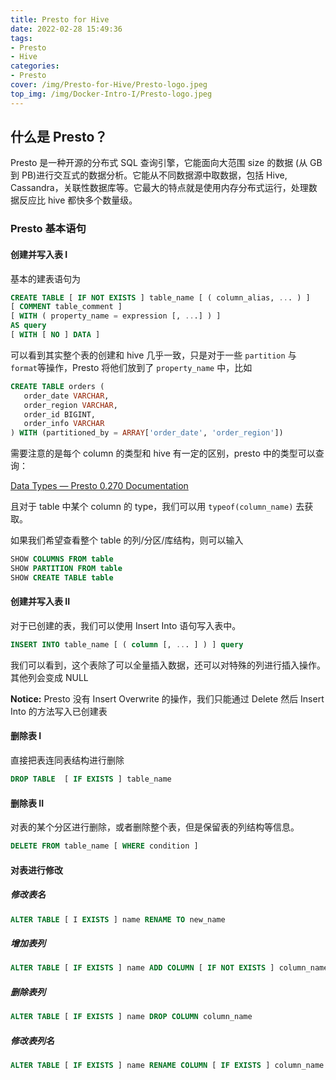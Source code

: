 ```yaml
---
title: Presto for Hive
date: 2022-02-28 15:49:36
tags: 
- Presto
- Hive
categories:
- Presto
cover: /img/Presto-for-Hive/Presto-logo.jpeg
top_img: /img/Docker-Intro-I/Presto-logo.jpeg
---
```


## 什么是 Presto？

Presto 是一种开源的分布式 SQL 查询引擎，它能面向大范围 size 的数据 (从 GB 到 PB)进行交互式的数据分析。它能从不同数据源中取数据，包括 Hive, Cassandra，关联性数据库等。它最大的特点就是使用内存分布式运行，处理数据反应比 hive 都快多个数量级。

### Presto 基本语句

#### 创建并写入表 I

基本的建表语句为

```sql
CREATE TABLE [ IF NOT EXISTS ] table_name [ ( column_alias, ... ) ]
[ COMMENT table_comment ]
[ WITH ( property_name = expression [, ...] ) ]
AS query
[ WITH [ NO ] DATA ]
```

可以看到其实整个表的创建和 hive 几乎一致，只是对于一些 `partition` 与 `format`等操作，Presto 将他们放到了 `property_name` 中，比如 

```sql
CREATE TABLE orders (
   order_date VARCHAR,
   order_region VARCHAR,
   order_id BIGINT,
   order_info VARCHAR
) WITH (partitioned_by = ARRAY['order_date', 'order_region'])
```

需要注意的是每个 column 的类型和 hive 有一定的区别，presto 中的类型可以查询：

[Data Types &#8212; Presto 0.270 Documentation](https://prestodb.io/docs/current/language/types.html#string)

且对于 table 中某个 column 的 type，我们可以用 `typeof(column_name)` 去获取。

如果我们希望查看整个 table 的列/分区/库结构，则可以输入

```sql
SHOW COLUMNS FROM table
SHOW PARTITION FROM table
SHOW CREATE TABLE table
```

#### 创建并写入表 II

对于已创建的表，我们可以使用 Insert Into 语句写入表中。

```sql
INSERT INTO table_name [ ( column [, ... ] ) ] query
```

我们可以看到，这个表除了可以全量插入数据，还可以对特殊的列进行插入操作。其他列会变成 NULL

**Notice:** Presto 没有 Insert Overwrite 的操作，我们只能通过 Delete 然后 Insert Into 的方法写入已创建表

#### 删除表 I

直接把表连同表结构进行删除

```sql
DROP TABLE  [ IF EXISTS ] table_name
```

#### 删除表 II

对表的某个分区进行删除，或者删除整个表，但是保留表的列结构等信息。

```sql
DELETE FROM table_name [ WHERE condition ]
```

#### 对表进行修改

##### 修改表名

```sql
ALTER TABLE [ I EXISTS ] name RENAME TO new_name
```

##### 增加表列

```sql
ALTER TABLE [ IF EXISTS ] name ADD COLUMN [ IF NOT EXISTS ] column_name data_type [ COMMENT comment ] [ WITH ( property_name = expression [, ...] ) ]
```

##### 删除表列

```sql
ALTER TABLE [ IF EXISTS ] name DROP COLUMN column_name
```

##### 修改表列名

```sql
ALTER TABLE [ IF EXISTS ] name RENAME COLUMN [ IF EXISTS ] column_name TO new_column_name
```
